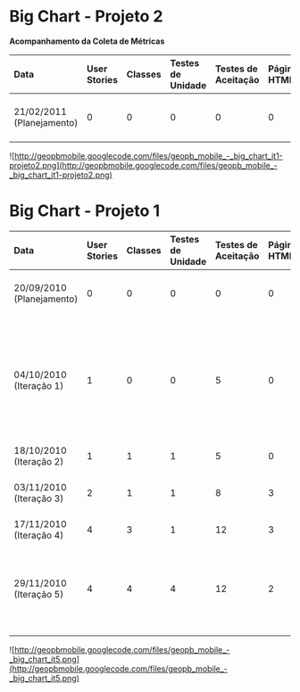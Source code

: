 # Big Chart - Projeto 2 #

**Acompanhamento da Coleta de Métricas**

| **Data** | **User Stories** | **Classes** | **Testes de Unidade** | **Testes de Aceitação** | **Páginas HTML/JSP** | **Observações** |
|:---------|:-----------------|:------------|:----------------------|:------------------------|:---------------------|:----------------|
| 21/02/2011 (Planejamento) |	0                | 0           | 0                     | 0                       | 0                    | Etapa de planejamento da disciplina Projeto 2. |


![http://geopbmobile.googlecode.com/files/geopb_mobile_-_big_chart_it1-projeto2.png](http://geopbmobile.googlecode.com/files/geopb_mobile_-_big_chart_it1-projeto2.png)


# Big Chart - Projeto 1 #
| **Data** | **User Stories** | **Classes** | **Testes de Unidade** | **Testes de Aceitação** | **Páginas HTML/JSP** | **Observações** |
|:---------|:-----------------|:------------|:----------------------|:------------------------|:---------------------|:----------------|
| 20/09/2010 (Planejamento) |	0                | 0           | 0                     | 0                       | 0                    | Etapa de planejamento da disciplina Projeto 1. |
| 04/10/2010 (Iteração 1) | 1                | 0           | 0                     | 5                       | 0                    | As classes e testes de unidade que haviam sido implementados foram descartados devido a mudança de foco do projeto.|
| 18/10/2010 (Iteração 2) | 1                | 1           | 1                     | 5                       | 0                    |                 |
| 03/11/2010 (Iteração 3) | 2                | 1           | 1                     | 8                       | 3                    | Adicionado a métrica "Páginas HTML/JSP" |
| 17/11/2010 (Iteração 4) | 4                | 3           | 1                     | 12                      | 3                    |                 |
| 29/11/2010 (Iteração 5) | 4                | 4           | 4                     | 12                      | 2                    | A página jsp para auditoria foi descartada, uma vez que esta funcionalidade foi remanejada para projeto2|

![http://geopbmobile.googlecode.com/files/geopb_mobile_-_big_chart_it5.png](http://geopbmobile.googlecode.com/files/geopb_mobile_-_big_chart_it5.png)